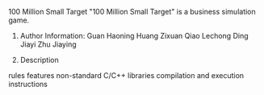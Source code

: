 100 Million Small Target
  "100 Million Small Target" is a business simulation game.
  
1. Author Information:
    Guan Haoning
    Huang Zixuan
    Qiao Lechong
    Ding Jiayi
    Zhu Jiaying

2. Description


rules
features
non-standard C/C++ libraries
compilation and execution instructions
